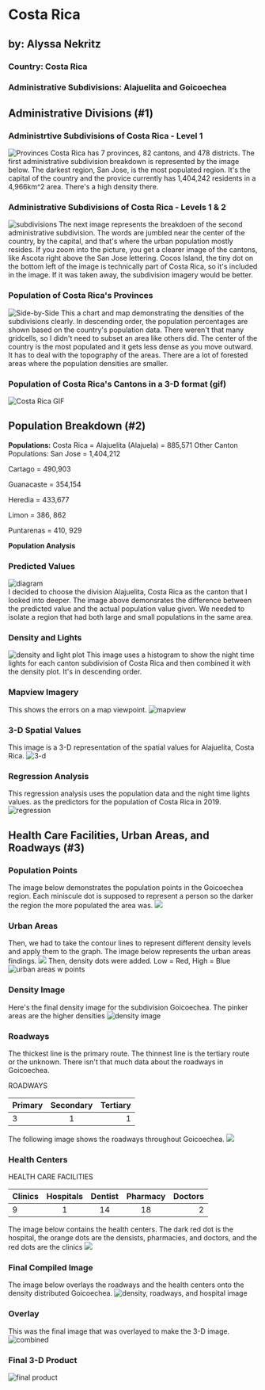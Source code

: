 # Costa Rica
## by: Alyssa Nekritz
### Country: Costa Rica
### Administrative Subdivisions: Alajuelita and Goicoechea

## Administrative Divisions (#1)

### Administrtive Subdivisions of Costa Rica - Level 1
![Provinces](cri_pop19.png)
Costa Rica has 7 provinces, 82 cantons, and 478 districts. The first administrative subdivision breakdown is represented by the image below.
The darkest region, San Jose, is the most populated region. It's the capital of the country and the provice currently has 1,404,242 residents in a 4,966km^2 area. There's a high density there.

### Administrative Subdivisions of Costa Rica - Levels 1 & 2
![subdivisions](costa_rica_homework.png)
The next image represents the breakdoen of the second administrative subdivision. The words are jumbled near the center of the country, by the capital, and that's where the urban population mostly resides. If you zoom into the picture, you get a clearer image of the cantons, like Ascota right above the San Jose lettering. Cocos Island, the tiny dot on the bottom left of the image is technically part of Costa Rica, so it's included in the image. If it was taken away, the subdivision imagery would be better.

### Population of Costa Rica's Provinces
![Side-by-Side](costa_rica_project1part3_bothcharts.png)
This a chart and map demonstrating the densities of the subdivisions clearly. In descending order, the population percentages are shown based on the country's population data. There weren't that many gridcells, so I didn't need to subset an area like others did. The center of the country is the most populated and it gets less dense as you move outward. It has to deal with the topography of the areas. There are a lot of forested areas where the population densities are smaller.

### Population of Costa Rica's Cantons in a 3-D format (gif)
![Costa Rica GIF](CostaRica.gif)

## Population Breakdown (#2)
**Populations:**
Costa Rica = 
Alajuelita (Alajuela) = 885,571 
Other Canton Populations:
San Jose  = 1,404,212

Cartago = 490,903

Guanacaste = 354,154

Heredia = 433,677

Limon = 386, 862

Puntarenas = 410, 929

**Population Analysis** 
### Predicted Values
![diagram](project2_part2_alajuelita_pop.png)  
I decided to choose the division Alajuelita, Costa Rica as the canton that I looked into deeper. The image above demonsrates the difference between the predicted value and the actual population value given. We needed to isolate a region that had both large and small populations in the same area.

### Density and Lights
![density and light plot](project2_histogramanddensity_ntl.png)
This image uses a histogram to show the night time lights for each canton subdivision of Costa Rica and then combined it with the density plot. It's in descending order.

### Mapview Imagery
This shows the errors on a map viewpoint. 
![mapview](project2_part2_mapview.png)
### 3-D Spatial Values
This image is a 3-D representation of the spatial values for Alajuelita, Costa Rica.
![3-d](project2_part2_plot3D.png)

### Regression Analysis
This regression analysis uses the population data and the night time lights values. as the predictors for the population of Costa Rica in 2019.
![regression](project2pt1_stretchgoal1_attempt.png)


## Health Care Facilities, Urban Areas, and Roadways (#3)

### Population Points
The image below demonstrates the population points in the Goicoechea region. Each miniscule dot is supposed to represent a person so the darker the region the more populated the area was.
![](Goicoechea_pop_points.png)

### Urban Areas
Then, we had to take the contour lines to represent different density levels and apply them to the graph. The image below represents the urban areas findings.
![](Goicoechea_urban_areas.png)
Then, density dots were added. Low = Red, High = Blue
![urban areas w points](Goicoechea_urban_areas_with_points.png)

### Density Image
Here's the final density image for the subdivision Goicoechea. The pinker areas are the higher densities
![density image](density_image.png)

### Roadways
The thickest line is the primary route. The thinnest line is the tertiary route or the unknown. There isn't that much data about the roadways in Goicoechea.

ROADWAYS

| Primary | Secondary | Tertiary |
| ------- |:---------:| --------:|
|3        |1          |1         |

The following image shows the roadways throughout Goicoechea.
![](roadways_.png)

### Health Centers

HEALTH CARE FACILITIES

| Clinics | Hospitals | Dentist | Pharmacy | Doctors |
| ------- |:---------:|:-------:|:--------:| -------:|
|9        |1          |14       |18        |2        |

The image below contains the health centers. The dark red dot is the hospital, the orange dots are the densists, pharmacies, and doctors, and the red dots are the clinics
![](health_centers.png)


### Final Compiled Image
The image below overlays the roadways and the health centers onto the density distributed Goicoechea.
![density, roadways, and hospital image](all_combined_project3.png)

### Overlay
This was the final image that was overlayed to make the 3-D image.
![combined](combined.png)

### Final 3-D Product
![final product](final_image.png)
